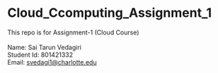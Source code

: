 # Cloud_Ccomputing_Assignment_1
This repo is for Assignment-1 (Cloud Course)<br />
<br />Name: Sai Tarun Vedagiri
<br />Student Id: 801421332
<br />Email: svedagi1@charlotte.edu
